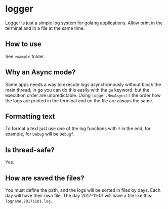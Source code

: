 logger
====

Logger is just a simple log system for golang applications. Allow print in the terminal and in a 
file at the same time.  

## How to use
See `example` folder.

## Why an Async mode?
Some apps needs a way to execute logs asynchronously without block the main thread, in go you can do this easily with the 
`go` keyword, but the execution order are unpredictable. Using `logger.NewAsync()` the order how the logs 
are printed in the terminal and on the file are always the same.

## Formatting text
To format a text just use one of the log functions with `f` in the end, for example, for `Debug` will be `Debugf`.

## Is thread-safe?
Yes.

## How are saved the files?
You must define the path, and the logs will be sorted in files by days. Each day will have their own file. The day 2017-11-01 will have a file like this: `logname.20171101.log`. 